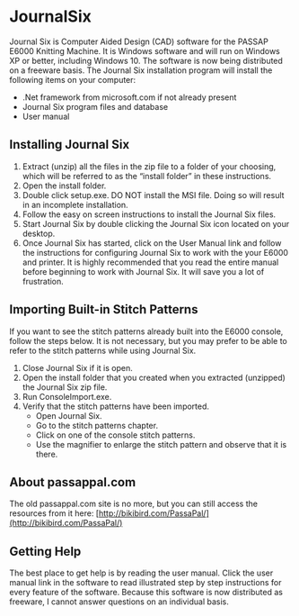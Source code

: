 # JournalSix

Journal Six is Computer Aided Design (CAD) software for the PASSAP E6000 Knitting Machine. It is Windows software and will run on Windows XP or better, including Windows 10.  The software is now being distributed on a freeware basis.
The Journal Six installation program will install the following items on your computer:
*	.Net framework from microsoft.com if not already present
*	Journal Six program files and database
*	User manual
## Installing Journal Six
1.	Extract (unzip) all the files in the zip file to a folder of your choosing, which will be referred to as the “install folder” in these instructions.
2.	Open the install folder.
3.	Double click setup.exe. DO NOT install the MSI file. Doing so will result in an incomplete installation.
4.	Follow the easy on screen instructions to install the Journal Six files.
5.	Start Journal Six by double clicking the Journal Six icon located on your desktop.
6.	Once Journal Six has started, click on the User Manual link and follow the instructions for configuring Journal Six to work with the your E6000 and printer. It is highly recommended that you read the entire manual before beginning to work with Journal Six. It will save you a lot of frustration.
## Importing Built-in Stitch Patterns
If you want to see the stitch patterns already built into the E6000 console, follow the steps below.  It is not necessary, but you may prefer to be able to refer to the stitch patterns while using Journal Six. 
1. Close Journal Six if it is open.
2. Open the install folder that you created when you extracted (unzipped) the Journal Six zip file.
3. Run ConsoleImport.exe.
4. Verify that the stitch patterns have been imported.
   * Open Journal Six.
   *	Go to the stitch patterns chapter.
   * Click on one of the console stitch patterns.
   * Use the magnifier to enlarge the stitch pattern and observe that it is there.
## About passappal.com
The old passappal.com site is no more, but you can still access the resources from it here: [http://bikibird.com/PassaPal/](http://bikibird.com/PassaPal/)
## Getting Help
The best place to get help is by reading the user manual.  Click the user manual link in the software to read illustrated step by step instructions for every feature of the software. 
Because this software is now distributed as freeware, I cannot answer questions on an individual basis.  
